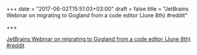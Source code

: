+++
date = "2017-06-02T15:51:03+03:00"
draft = false
title = "JetBrains Webinar on migrating to Gogland from a code editor (June 8th)  #reddit"

+++

<p><a href="https://t.co/2g8lt0n7Ie">JetBrains Webinar on migrating to Gogland from a code editor (June 8th)  #reddit</a></p>